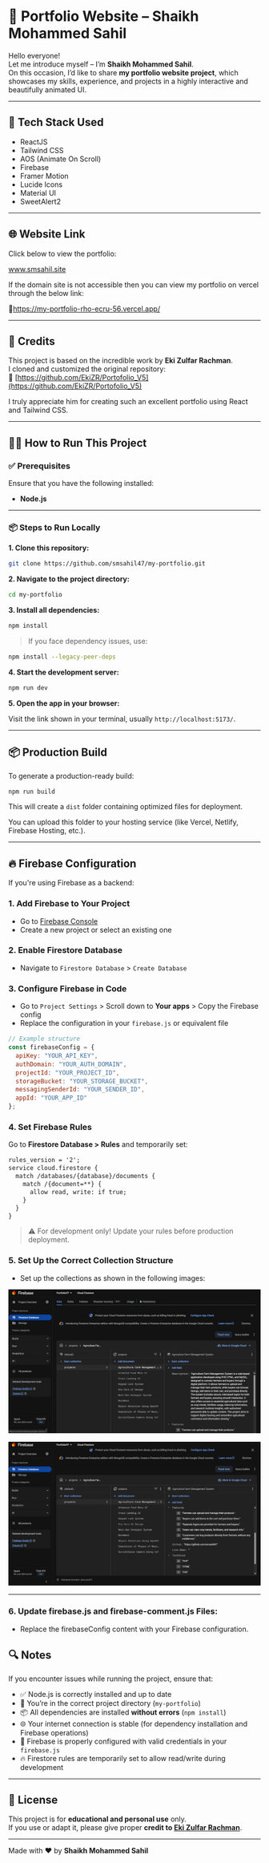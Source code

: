 
# 💼 Portfolio Website – Shaikh Mohammed Sahil

Hello everyone!  
Let me introduce myself – I’m **Shaikh Mohammed Sahil**.  
On this occasion, I’d like to share **my portfolio website project**, which showcases my skills, experience, and projects in a highly interactive and beautifully animated UI.

---

## 🚀 Tech Stack Used

- ReactJS  
- Tailwind CSS  
- AOS (Animate On Scroll)  
- Firebase  
- Framer Motion  
- Lucide Icons  
- Material UI  
- SweetAlert2  

---

## 🌐 Website Link
Click below to view the portfolio:

www.smsahil.site 

If the domain site is not accessible then you can view my portfolio on vercel through the below link:

🔗https://my-portfolio-rho-ecru-56.vercel.app/

---

## 🙏 Credits

This project is based on the incredible work by **Eki Zulfar Rachman**.  
I cloned and customized the original repository:  
🔗 [https://github.com/EkiZR/Portofolio_V5](https://github.com/EkiZR/Portofolio_V5)

I truly appreciate him for creating such an excellent portfolio using React and Tailwind CSS.

---

## 🧑‍💻 How to Run This Project

### ✅ Prerequisites

Ensure that you have the following installed:

- **Node.js**

---

### 📦 Steps to Run Locally

**1. Clone this repository:**

```bash
git clone https://github.com/smsahil47/my-portfolio.git
```

**2. Navigate to the project directory:**

```bash
cd my-portfolio
```

**3. Install all dependencies:**

```bash
npm install
```

> If you face dependency issues, use:
```bash
npm install --legacy-peer-deps
```

**4. Start the development server:**

```bash
npm run dev
```

**5. Open the app in your browser:**

Visit the link shown in your terminal, usually `http://localhost:5173/`.

---

## 📦 Production Build

To generate a production-ready build:

```bash
npm run build
```

This will create a `dist` folder containing optimized files for deployment.

You can upload this folder to your hosting service (like Vercel, Netlify, Firebase Hosting, etc.).

---

## 🔥 Firebase Configuration

If you're using Firebase as a backend:

### 1. **Add Firebase to Your Project**

- Go to [Firebase Console](https://console.firebase.google.com/)
- Create a new project or select an existing one

### 2. **Enable Firestore Database**

- Navigate to `Firestore Database` > `Create Database`

### 3. **Configure Firebase in Code**

- Go to `Project Settings` > Scroll down to **Your apps** > Copy the Firebase config
- Replace the configuration in your `firebase.js` or equivalent file

```javascript
// Example structure
const firebaseConfig = {
  apiKey: "YOUR_API_KEY",
  authDomain: "YOUR_AUTH_DOMAIN",
  projectId: "YOUR_PROJECT_ID",
  storageBucket: "YOUR_STORAGE_BUCKET",
  messagingSenderId: "YOUR_SENDER_ID",
  appId: "YOUR_APP_ID"
};
```

### 4. **Set Firebase Rules**

Go to **Firestore Database > Rules** and temporarily set:

```
rules_version = '2';
service cloud.firestore {
  match /databases/{database}/documents {
    match /{document=**} {
      allow read, write: if true;
    }
  }
}
```

> ⚠️ For development only! Update your rules before production deployment.

### 5. **Set Up the Correct Collection Structure**

- Set up the collections as shown in the following images:

![Firestore Structure](./dist/assets/firestore-structure.png)

![Firestore Structure](./dist/assets/firestore.png)


---

### 6. **Update firebase.js and firebase-comment.js Files**:

- Replace the firebaseConfig content with your Firebase configuration.


## 🔍 Notes

If you encounter issues while running the project, ensure that:

- ✅ Node.js is correctly installed and up to date  
- 📁 You’re in the correct project directory (`my-portfolio`)  
- 📦 All dependencies are installed **without errors** (`npm install`)  
- 🌐 Your internet connection is stable (for dependency installation and Firebase operations)  
- 🔐 Firebase is properly configured with valid credentials in your `firebase.js`  
- 🔥 Firestore rules are temporarily set to allow read/write during development

---

## 🧾 License

This project is for **educational and personal use** only.  
If you use or adapt it, please give proper **credit to [Eki Zulfar Rachman](https://github.com/EkiZR)**.

---

Made with ❤️ by **Shaikh Mohammed Sahil**
